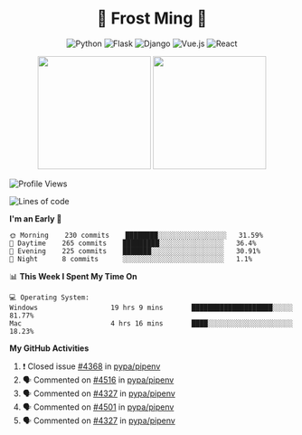 <h1 align="center">🦄 Frost Ming 🐍</h1>

<div align="center">

![Python](https://img.shields.io/badge/-Python-%233776ab?logo=python&style=for-the-badge&logoColor=white)
![Flask](https://img.shields.io/badge/-Flask-%23eeeeee?logo=flask&style=for-the-badge&logoColor=black)
![Django](https://img.shields.io/badge/-Django-%23092E20?logo=django&style=for-the-badge&logoColor=white)
![Vue.js](https://img.shields.io/badge/-Vue.js-%234fc08d?logo=vue.js&style=for-the-badge&logoColor=white)
![React](https://img.shields.io/badge/-React-%2357d8fb?logo=react&style=for-the-badge&logoColor=white)

</div>

<p align="center">
  <img height="200" src="https://github-readme-stats.vercel.app/api?username=frostming&show_icons=true&theme=dracula&include_all_commits=true" />
  <img height="200" src="https://github-readme-stats.vercel.app/api/top-langs/?username=frostming&theme=dracula&show_icons=true" />
</p>

<!--START_SECTION:waka-->
![Profile Views](http://img.shields.io/badge/Profile%20Views-112-blue)

![Lines of code](https://img.shields.io/badge/From%20Hello%20World%20I%27ve%20Written-13.2%20million%20lines%20of%20code-blue)

**I'm an Early 🐤** 

```text
🌞 Morning    230 commits    ████████░░░░░░░░░░░░░░░░░   31.59% 
🌆 Daytime    265 commits    █████████░░░░░░░░░░░░░░░░   36.4% 
🌃 Evening    225 commits    ███████░░░░░░░░░░░░░░░░░░   30.91% 
🌙 Night      8 commits      ░░░░░░░░░░░░░░░░░░░░░░░░░   1.1%

```


📊 **This Week I Spent My Time On** 

```text
💻 Operating System: 
Windows                  19 hrs 9 mins       ████████████████████░░░░░   81.77% 
Mac                      4 hrs 16 mins       ████░░░░░░░░░░░░░░░░░░░░░   18.23%

```


<!--END_SECTION:waka-->

**My GitHub Activities**

<!--START_SECTION:activity-->
1. ❗️ Closed issue [#4368](https://github.com/pypa/pipenv/issues/4368) in [pypa/pipenv](https://github.com/pypa/pipenv)
2. 🗣 Commented on [#4516](https://github.com/pypa/pipenv/issues/4516) in [pypa/pipenv](https://github.com/pypa/pipenv)
3. 🗣 Commented on [#4327](https://github.com/pypa/pipenv/issues/4327) in [pypa/pipenv](https://github.com/pypa/pipenv)
4. 🗣 Commented on [#4501](https://github.com/pypa/pipenv/issues/4501) in [pypa/pipenv](https://github.com/pypa/pipenv)
5. 🗣 Commented on [#4327](https://github.com/pypa/pipenv/issues/4327) in [pypa/pipenv](https://github.com/pypa/pipenv)
<!--END_SECTION:activity-->
